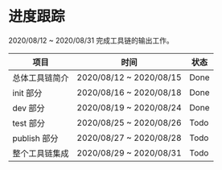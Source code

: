 # 进度跟踪

2020/08/12 ~ 2020/08/31 完成工具链的输出工作。

| 项目           | 时间                    | 状态 |
| -------------- | ----------------------- | ---- |
| 总体工具链简介 | 2020/08/12 ~ 2020/08/15 | Done |
| init 部分      | 2020/08/16 ~ 2020/08/18 | Done |
| dev 部分       | 2020/08/19 ~ 2020/08/24 | Done |
| test 部分      | 2020/08/25 ~ 2020/08/26 | Todo |
| publish 部分   | 2020/08/27 ~ 2020/08/28 | Todo |
| 整个工具链集成 | 2020/08/29 ~ 2020/08/31 | Todo |
